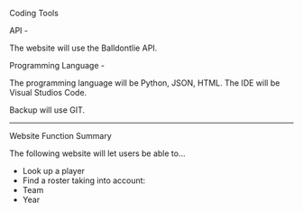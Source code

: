 Coding Tools

  API - 
  
  The website will use the Balldontlie API.
  
  Programming Language -
  
  The programming language will be Python, JSON, HTML.
   	The IDE will be Visual Studios Code.

  Backup will use GIT.

------------------------------------------------------------------

Website Function Summary
 
  The following website will let users be able to…
  - Look up a player
  - Find a roster taking into account:
  - Team
  - Year
  
